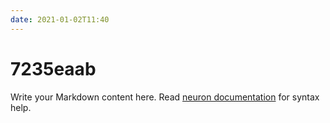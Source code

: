 ```yaml
---
date: 2021-01-02T11:40
---
```


# 7235eaab

Write your Markdown content here. Read [neuron documentation](https://neuron.zettel.page/2011404.html) for syntax help.

